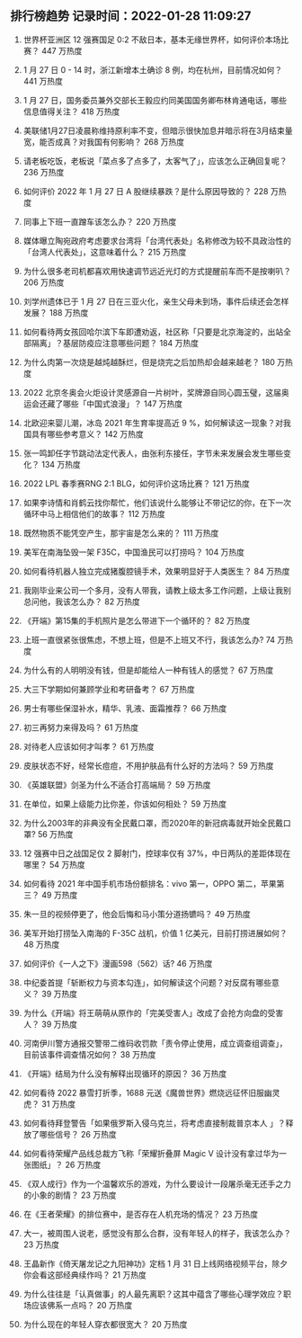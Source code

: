
## 排行榜趋势 记录时间：2022-01-28 11:09:27
  
  1. 世界杯亚洲区 12 强赛国足 0:2 不敌日本，基本无缘世界杯，如何评价本场比赛？ 447 万热度
    
  2. 1 月 27 日 0 - 14 时，浙江新增本土确诊 8 例，均在杭州，目前情况如何？ 441 万热度
    
  3. 1 月 27 日，国务委员兼外交部长王毅应约同美国国务卿布林肯通电话，哪些信息值得关注？ 418 万热度
    
  4. 美联储1月27日凌晨称维持原利率不变，但暗示很快加息并暗示将在3月结束量宽，能否成真？对我国有何影响？ 268 万热度
    
  5. 请老板吃饭，老板说「菜点多了点多了，太客气了」，应该怎么正确回复呢？ 236 万热度
    
  6. 如何评价 2022 年 1 月 27 日 A 股继续暴跌？是什么原因导致的？ 228 万热度
    
  7. 同事上下班一直蹭车该怎么办？ 220 万热度
    
  8. 媒体曝立陶宛政府考虑要求台湾将「台湾代表处」名称修改为较不具政治性的「台湾人代表处」，这意味着什么？ 215 万热度
    
  9. 为什么很多老司机都喜欢用快速调节远近光灯的方式提醒前车而不是按喇叭？ 206 万热度
    
  10. 刘学州遗体已于 1 月 27 日在三亚火化，亲生父母未到场，事件后续还会怎样发展？ 188 万热度
    
  11. 如何看待两女孩回哈尔滨下车即遭劝返，社区称「只要是北京海淀的，出站全部隔离」？基层防疫应注意哪些问题？ 184 万热度
    
  12. 为什么肉第一次烧是越炖越酥烂，但是烧完之后加热却会越来越老？ 180 万热度
    
  13. 2022 北京冬奥会火炬设计灵感源自一片树叶，奖牌源自同心圆玉璧，这届奥运会还藏了哪些「中国式浪漫」？ 147 万热度
    
  14. 北欧迎来婴儿潮，冰岛 2021 年生育率提高近 9 %，如何解读这一现象？对我国具有哪些参考意义？ 142 万热度
    
  15. 张一鸣卸任字节跳动法定代表人，由张利东接任，字节未来发展会发生哪些变化？ 134 万热度
    
  16. 2022 LPL 春季赛RNG 2:1 BLG，如何评价这场比赛？ 121 万热度
    
  17. 如果李诗情和肖鹤云找你帮忙，他们该说什么能够让不带记忆的你，在下一次循环中马上相信他们的故事？ 112 万热度
    
  18. 既然物质不能凭空产生，那宇宙是怎么来的？ 111 万热度
    
  19. 美军在南海坠毁一架 F35C，中国渔民可以打捞吗？ 104 万热度
    
  20. 如何看待机器人独立完成猪腹腔镜手术，效果明显好于人类医生？ 84 万热度
    
  21. 我刚毕业来公司一个多月，没有人带我，请教上级太多工作问题，上级让我别总问他，我该怎么办？ 82 万热度
    
  22. 《开端》第15集的手机照片是怎么带进下一个循环的？ 82 万热度
    
  23. 上班一直很紧张很焦虑，不想上班，但是不上班又不行，我该怎么办? 74 万热度
    
  24. 为什么有的人明明没有钱，但是却能给人一种有钱人的感觉？ 67 万热度
    
  25. 大三下学期如何兼顾学业和考研备考？ 67 万热度
    
  26. 男士有哪些保湿补水，精华、乳液、面霜推荐？ 66 万热度
    
  27. 初三再努力来得及吗？ 61 万热度
    
  28. 对待老人应该如何才叫孝？ 61 万热度
    
  29. 皮肤状态不好，经常长痘痘，不用护肤品有什么好的方法吗？ 59 万热度
    
  30. 《英雄联盟》剑圣为什么不适合打高端局？ 59 万热度
    
  31. 在单位，如果上级能力比你差，你该如何相处？ 59 万热度
    
  32. 为什么2003年的非典没有全民戴口罩，而2020年的新冠病毒就开始全民戴口罩? 56 万热度
    
  33. 12 强赛中日之战国足仅 2 脚射门，控球率仅有 37%，中日两队的差距体现在哪里？ 54 万热度
    
  34. 如何看待 2021 年中国手机市场份额排名：vivo 第一，OPPO 第二，苹果第三？ 49 万热度
    
  35. 朱一旦的视频停更了，他会后悔和马小策分道扬镳吗？ 49 万热度
    
  36. 美军开始打捞坠入南海的 F-35C 战机，价值 1 亿美元，目前打捞进展如何？ 48 万热度
    
  37. 如何评价《一人之下》漫画598（562）话? 46 万热度
    
  38. 中纪委首提「斩断权力与资本勾连」，如何解读这个问题？对反腐有哪些意义？ 39 万热度
    
  39. 为什么《开端》将王萌萌从原作的「完美受害人」改成了会抢方向盘的受害人？ 39 万热度
    
  40. 河南伊川警方通报交警带二维码收罚款「责令停止使用，成立调查组调查」，目前该事件调查情况如何？ 38 万热度
    
  41. 《开端》结局为什么没有解释出现循环的原因？ 36 万热度
    
  42. 如何看待 2022 暴雪打折季，1688 元送《魔兽世界》燃烧远征怀旧服幽灵虎？ 31 万热度
    
  43. 如何看待拜登警告「如果俄罗斯入侵乌克兰，将考虑直接制裁普京本人 」？释放了哪些信号？ 26 万热度
    
  44. 如何看待荣耀产品线总裁方飞称「荣耀折叠屏 Magic V 设计没有拿过华为一张图纸」？ 26 万热度
    
  45. 《双人成行》作为一个温馨欢乐的游戏，为什么要设计一段屠杀毫无还手之力的小象的剧情？ 23 万热度
    
  46. 在《王者荣耀》的排位赛中，是否存在人机充场的情况？ 23 万热度
    
  47. 大一，被周围人说老，感觉没有那么合群，没有年轻人的样子，我该怎么办？ 23 万热度
    
  48. 王晶新作《倚天屠龙记之九阳神功》定档 1 月 31 日上线网络视频平台，除夕你会看这部经典续作吗？ 21 万热度
    
  49. 为什么往往是「认真做事」的人最先离职？这其中蕴含了哪些心理学效应？职场应该佛系一点吗？ 20 万热度
    
  50. 为什么现在的年轻人穿衣都很宽大？ 20 万热度
    